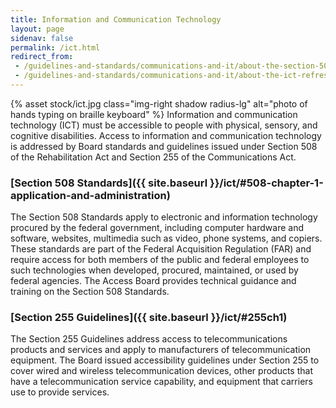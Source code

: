 ```yaml
---
title: Information and Communication Technology
layout: page
sidenav: false
permalink: /ict.html
redirect_from:
 - /guidelines-and-standards/communications-and-it/about-the-section-508-standards/
 - /guidelines-and-standards/communications-and-it/about-the-ict-refresh/overview-of-the-final-rule/
---
```

{% asset stock/ict.jpg class="img-right shadow radius-lg" alt="photo of hands typing on braille keyboard" %}
Information and communication technology (ICT) must be accessible to people with physical, sensory, and cognitive disabilities. Access to information and communication technology is addressed by Board standards and guidelines issued under Section 508 of the Rehabilitation Act and Section 255 of the Communications Act.

### [Section 508 Standards]({{ site.baseurl }}/ict/#508-chapter-1-application-and-administration)
The Section 508 Standards apply to electronic and information technology procured by the federal government, including computer hardware and software, websites, multimedia such as video, phone systems, and copiers. These standards are part of the Federal Acquisition Regulation (FAR) and require access for both members of the public and federal employees to such technologies when developed, procured, maintained, or used by federal agencies. The Access Board provides technical guidance and training on the Section 508 Standards.

### [Section 255 Guidelines]({{ site.baseurl }}/ict/#255ch1)
The Section 255 Guidelines address access to telecommunications products and services and apply to manufacturers of telecommunication equipment. The Board issued accessibility guidelines under Section 255 to cover wired and wireless telecommunication devices, other products that have a telecommunication service capability, and equipment that carriers use to provide services.
